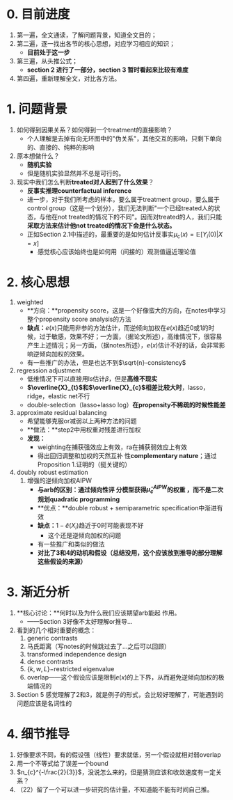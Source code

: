 # 0. 目前进度

1. 第一遍，全文通读，了解问题背景，知道全文目的；
2. 第二遍，逐一找出各节的核心思想，对应学习相应的知识；
   + **目前处于这一步**
3. 第三遍，从头推公式；
   + **section 2 进行了一部分，section 3 暂时看起来比较有难度**
4. 第四遍，重新理解全文，对比各方法。

# 1. 问题背景

1. 如何得到因果关系？如何得到一个treatment的直接影响？
   + 个人理解是去掉有向无环图中的"伪关系"，其他交互的影响，只剩下单向的、直接的、纯粹的影响
2. 原本想做什么？
   + **随机实验**
   + 但是随机实验显然并不总是可行的。
3. 现实中我们怎么判断**treated对人起到了什么效果**？
   + **反事实推理counterfactual inference**
   + 进一步，对于我们所考虑的样本，要么属于treatment group，要么属于control group（这是一个划分），我们无法判断"一个已经treated人的状态，与他在not treated的情况下的不同"。因而对treated的人，我们只能**采取方法来估计他not treated的情况下会是什么状态。**
   + 正如Section 2.1中描述的，最重要的是如何估计反事实$\mu_{\mathrm{c}}(x)=\mathbb{E}\left[Y_{i}(0) | X=x\right]$
     + 感觉核心应该始终也是如何用（间接的）观测值逼近理论值

# 2. 核心思想

1. weighted
   + **方向：**propensity score，这是一个好像蛮大的方向，在notes中学习整个propensity score analysis的方法
   + **缺点：**$e(x)$只能用非参的方法估计，而逆倾向加权在$e(x)$趋近0或1的时候，过于敏感，效果不好；一方面，（据论文所述），高维情况下，很容易产生上述情况；另一方面，（据notes所述），$e(x)$估计不好的话，会非常影响逆倾向加权的效果。
   + 有一些推广的办法，但是也达不到$\sqrt{n}-consistency$
2. regression adjustment
   + 低维情况下可以直接用ls估计$\beta$，但是**高维不现实**
   + **$\overline{X}_{t}$和$\overline{X}_{c}$相差比较大时**，lasso，ridge，elastic net不行
   + double-selection（lasso+lasso log）**在propensity不稀疏的时候性能差**
3. approximate residual balancing
   + 希望能够克服or减弱以上两种方法的问题
   + **做法：**step2中用权重对残差进行加权
   + **发现：**
     + weighting在捕获强效应上有效，ra在捕获弱效应上有效
     + 得出回归调整和加权的天然互补
       性**complementary nature**；通过Proposition 1.证明的（挺关键的）
4. doubly robust estimation
   1. 增强的逆倾向加权AIPW
      + **与arb的区别：**通过倾向性评
        分模型获得$\hat{\mu}_{c}^{A I P W}$的权重 ，而不是⼆次规划**quadratic programming**
      + **优点：**double robust + semiparametric specification中渐进有效
      + **缺点：**$1-\hat{e}\left(X_{i}\right)$趋近于0时可能表现不好
        + 这个还是逆倾向加权的问题
      + 有一些推广和类似的做法
      + **对比了3和4的动机和假设（总结没用，这个应该放到推导的部分理解这些假设的来源）**

# 3. 渐近分析

1. **核心讨论：**何时以及为什么我们应该期望arb能起
   作用。
   + ——Section 3好像不太好理解or推导…
2. 看到的几个相对重要的概念：
   1. generic contrasts
   2. 马氏距离（写notes的时候跳过去了…之后可以回顾）
   3. transformed independence design
   4. dense contrasts
   5. $\{k, w, L\}-$restricted eigenvalue
   6. overlap——这个假设应该是限制$e(x)$的上下界，从而避免逆倾向加权的极端情况的 
3. Section 5 感觉理解了2和3，就是例子的形式，会比较好理解了，可能遇到的问题应该是名词性的

# 4. 细节推导

1. 好像要求不同，有的假设强（线性）要求就低，另一个假设就相对弱overlap
2. 用一个不等式给了误差一个bound
3. $n_{c}^{-\frac{2}{3}}$，没说怎么来的，但是猜测应该和收敛速度有一定关系？
4. （22）留了一个可以进一步研究的估计量，不知道能不能有时间自己推。